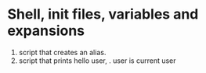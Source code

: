 # Shell, init files, variables and expansions
1. script that creates an alias. 
2. script that prints hello user,
 . user is current user 
 
